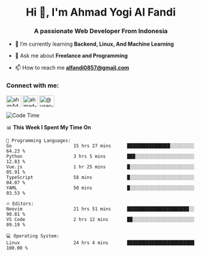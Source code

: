 <h1 align="center">Hi 👋, I'm Ahmad Yogi Al Fandi</h1>
<h3 align="center">A passionate Web Developer From Indonesia</h3>

- 🌱 I’m currently learning **Backend, Linux, And Machine Learning**

- 💬 Ask me about **Freelance and Programming**

- 📫 How to reach me **<alfandi0857@gmail.com>**

<h3 align="left">Connect with me:</h3>
<p align="left">
<a href="https://instagram.com/ahyalfan" target="blank"><img align="center" src="https://raw.githubusercontent.com/rahuldkjain/github-profile-readme-generator/master/src/images/icons/Social/instagram.svg" alt="ahm4d_alf" height="30" width="40" /></a>
  <a href="https://linkedin.com/in/ahmad-yogi-al-fandi" target="blank"><img align="center" src="https://raw.githubusercontent.com/rahuldkjain/github-profile-readme-generator/master/src/images/icons/Social/linked-in-alt.svg" alt="ahmad-yogi-al-fandi" height="30" width="40" /></a>
<a href="https://www.youtube.com/channel/UCLI1Dos-XvgatVk20PHrq2A" target="blank"><img align="center" src="https://raw.githubusercontent.com/rahuldkjain/github-profile-readme-generator/master/src/images/icons/Social/youtube.svg" alt="@user-et3bg8ny5g" height="30" width="40" /></a>
</p>

<!--START_SECTION:waka-->
![Code Time](http://img.shields.io/badge/Code%20Time-176%20hrs%205%20mins-blue)

📊 **This Week I Spent My Time On** 

```text
💬 Programming Languages: 
Go                       15 hrs 27 mins      ████████████████░░░░░░░░░   64.23 % 
Python                   3 hrs 5 mins        ███░░░░░░░░░░░░░░░░░░░░░░   12.83 % 
Vue.js                   1 hr 25 mins        █░░░░░░░░░░░░░░░░░░░░░░░░   05.91 % 
TypeScript               58 mins             █░░░░░░░░░░░░░░░░░░░░░░░░   04.07 % 
YAML                     50 mins             █░░░░░░░░░░░░░░░░░░░░░░░░   03.53 % 

🔥 Editors: 
Neovim                   21 hrs 51 mins      ███████████████████████░░   90.81 % 
VS Code                  2 hrs 12 mins       ██░░░░░░░░░░░░░░░░░░░░░░░   09.19 % 

💻 Operating System: 
Linux                    24 hrs 4 mins       █████████████████████████   100.00 % 
```


<!--END_SECTION:waka-->
